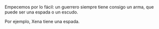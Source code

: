 Empecemos por lo fácil: un guerrero siempre tiene consigo un arma, que puede ser una espada o un escudo. 

Por ejemplo, Xena tiene una espada. 